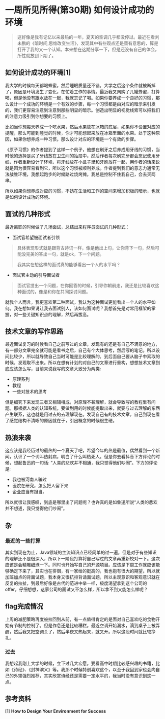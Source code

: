 # 一周所见所得(第30期)  如何设计成功的环境

> 这好像是我有记忆以来最热的一年，夏天的空调几乎都没停过。最近在看刘未鹏的《暗时间,思维改变生活》，发现其中有些观点还是蛮有意思的，算是打开了我的又一个认知。本来想在这期分享一下，但是还没有自己的体会。所性就放到下期了。

## 如何设计成功的环境[1]

我大学的时候每天都喝蜂蜜，然后睡眠质量还不错，大学之后这个条件就被断掉了，原因是环境发生了变化，在忙着工作的事情。最近我又网购了几罐蜂蜜，打算喝，但是他没有跟水放在一起，我就忘记了喝。如果你要养成一个良好的习惯，那么设计一个成功的环境是一个有效的步骤，每一个习惯都是由对应的暗示来引发的，我们更容易注意到注意到那些明显的暗示。创造出明显的视觉线索可以把我们的注意力吸引到你想要的习惯上。

比如当你想每天养成一个吃水果，然后水果放在冰箱的底层，如果你不设置对应的提醒，那么可能到睡觉的时候，你才可能想起来放在冰箱里面的水果。处于这种原因，如果你想养成一种习惯，那么设计对应的环境是一个有效的步骤。

《原子习惯》的作者提到了这样一个例子，他想在刷牙之后养成用牙线的习惯，当时他的选择是买了牙线放在卫生间的抽屉中，然后作者每次刷完牙都会忘记使用牙线，作者重新设计了环境，将牙线放在小盒子里和牙刷放在一起，用作者的话来说就是因为很容易看到它，所以这个习惯被顺利养成。作者提到我们的意志力通常无法战胜环境，我想起跑步的时候路过烧烤摊，我总是控制不住我自己，会去买两串。

所以如果你想养成对应的习惯，不妨在生活和工作的空间来增加积极的暗示，也就是如何设计成功的环境。

## 面试的几种形式

最近离职的时候做了几场面试，总结出来程序员面试的几种形式：

- 面试官希望被面试者引领

> 具体表现形式就是跟背古诗词一样，像是他出上句，让你背下一句，然后可能没完美的答出一句，就是ok，下一个问题。
>
> 我其实在想这样的面试真的能够看出一个人的水平吗？

- 面试官主动的引导面试者

> 面试官提出一个问题，在你回答的时候，引导你朝前走，我还是比较喜欢这种面试的，像是和你在共同探讨问题。

就我个人而言，我更喜欢第二种面试，我认为这种面试更能看出一个人的水平如何。我在想如果说让我去面试别人，该如何面试呢？我想首先是对常用框架的掌握，对一些关键知识点的理解，然后再拔高。

## 技术文章的写作思路

最近面试复习的时候看自己之前写过的文章，发现有的还是有自己不满意的地方，有一部分文章完全就可能是看书之后，自己有个大体思考，然后写的笔记。所以设问比较少，所以就导致自己当时可能是比较理解的，到后面自己要从脑子中索取的时候，发现取不出来。所以在想有计划的对自己的文章进行重构，想想技术文章到底应该怎么写，目前来说我写的文章大致分为两类:

- 原理系列
- 教程
- 一些对技术的思考

但是细究下来发现三者又相辅相成，对原理不甚理解，就会导致写的教程里有问题。那根据人类的认知系统，要做到用的时候能提取出来，就要与过去理解的东西产生联系，这也就是用过去的去理解现在。发现自己有的技术文章，自己到现在看了感觉结构不清晰的原因就在于，引出概念的时候很生硬。

## 热浪来袭

这应该是我经历过的最热的一个夏天了吧，希望今年的热是最值，偶然看到一个新闻，认识了一个词叫热射病，明白了什么叫热死人。但是你去看抖音下方评论的时候，想起鲁迅的一句话: “人类的悲欢并不相通，我只觉得他们吵闹”。下方的评论是:

- 我也被河南人骗过
- 医院在研究，怎么把人留下来
- 企业应当有担当。

 所以就很让我感叹，到底是哪里出了问题呢？也许真的是如鲁迅所说“人类的悲欢并不想通，我只觉得他们吵闹”。

## 杂

### 最近的一些打算

其实到现在为止，Java领域的主流知识点已经简单的过一遍，但是对于有些知识的理解还不是很深入，所以下一阶段打算将自己写过的文章再重新校对一下。这次应该是会精雕细琢一下。同时也开始写自己的开源项目。应该是下周工作就应该能够确定下来了，其实也在徘徊，有一家给的挺高的，我也抱有很大的期望，所以就加班加点的背面试题，我本身又很抗拒背诵面试题，所以主观意识和客观意识就在反复的拉扯，到最后好像是古代的范进中举一样，极度渴望拿到这个公司的offer。仔细想想，这家公司的面试又不怎么样，所以拿不到又能怎么样呢？

## flag完成情况

上周的减肥策略再度被拉回到从前，有一点值得肯定的是面对自己喜欢吃的食物开始有节制的控制了。但是作息还是比较糟糕，最近空调开始漏水，滴到桌子上被弄醒，然后我又把空调关了，然后半夜又热起来，就又开。所以这段时间就比较挣扎。

### 过去

我想起我刚上大学的时候，立下过几大宏愿，要看高中时期比较感兴趣的书籍，比如《诗经》、《封神演义》等。我那个时候特别喜欢这个，以至于我回到家也会向自己的外甥强烈推荐，其实欣赏诗经还是需要一定水平的，我当时没有意识到这一点。

## 参考资料

[1] **How to Design Your Environment for Success**   
